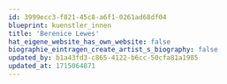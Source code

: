 ```yaml
---
id: 3999ecc3-f821-45c8-a6f1-0261ad68df04
blueprint: kuenstler_innen
title: 'Berenice Lewes'
hat_eigene_website_has_own_website: false
biographie_eintragen_create_artist_s_biography: false
updated_by: b1a43fd3-c865-4122-b6cc-50cfa81a1985
updated_at: 1715064871
---
```

